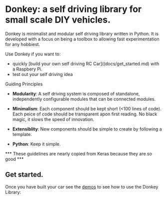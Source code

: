 # Donkey: a self driving library for small scale DIY vehicles. 

Donkey is minimalist and modular self driving library written in Python. It is developed with a focus on being a toolbox to allowing fast experimentation for any hobbiest. 

Use Donkey if you want to:
* quickly [build your own self driving RC Car]((docs/get_started.md) with a Raspbery Pi.
* test out your self driving idea 


Guiding Principles
* **Modularity**: A self driving system is composed of standalone, independently configurable modules that can be connected modules.

* **Minimalism**: Each component should be kept short (<100 lines of code). Each peice of code should be transparent apon first reading. No black magic, it slows the speed of innovation. 

* **Extensiblity**: New components should be simple to create by following a template. 

* **Python**: Keep it simple. 

*** These guidelines are nearly copied from Keras because they are so good *** 



## Get started.
Once you have built your car see the [demos](demos) to see how to use the Donkey Library: 
 






